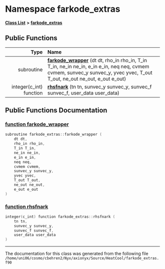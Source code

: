 
# Namespace farkode\_extras


[**Class List**](annotated.md) **>** [**farkode\_extras**](namespacefarkode__extras.md)




















## Public Functions

| Type | Name |
| ---: | :--- |
|  subroutine | [**farkode\_wrapper**](namespacefarkode__extras.md#function-farkode-wrapper) (dt dt, rho\_in rho\_in, T\_in T\_in, ne\_in ne\_in, e\_in e\_in, neq neq, cvmem cvmem, sunvec\_y sunvec\_y, yvec yvec, T\_out T\_out, ne\_out ne\_out, e\_out e\_out) <br> |
|  integer(c\_int) function | [**rhsfnark**](namespacefarkode__extras.md#function-rhsfnark) (tn tn, sunvec\_y sunvec\_y, sunvec\_f sunvec\_f, user\_data user\_data) <br> |








## Public Functions Documentation


### <a href="#function-farkode-wrapper" id="function-farkode-wrapper">function farkode\_wrapper </a>


```cpp
subroutine farkode_extras::farkode_wrapper (
    dt dt,
    rho_in rho_in,
    T_in T_in,
    ne_in ne_in,
    e_in e_in,
    neq neq,
    cvmem cvmem,
    sunvec_y sunvec_y,
    yvec yvec,
    T_out T_out,
    ne_out ne_out,
    e_out e_out
) 
```



### <a href="#function-rhsfnark" id="function-rhsfnark">function rhsfnark </a>


```cpp
integer(c_int) function farkode_extras::rhsfnark (
    tn tn,
    sunvec_y sunvec_y,
    sunvec_f sunvec_f,
    user_data user_data
) 
```



------------------------------
The documentation for this class was generated from the following file `/home/uni06/cosmo/cbehren2/Nyx/axionyx/Source/HeatCool/farkode_extras.f90`